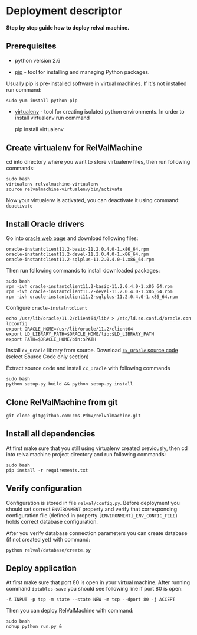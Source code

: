 # Deployment descriptor

#### Step by step guide how to deploy relval machine.

## Prerequisites

 - python version 2.6

 - [pip](https://pypi.python.org/pypi/pip) - tool for installing and managing Python packages.

Usually pip is pre-installed software in virtual machines. If it's not installed run command:

    sudo yum install python-pip

 - [virtualenv](http://docs.python-guide.org/en/latest/dev/virtualenvs/) - tool for creating isolated python environments.
 In order to install virtualenv run command


    pip install virtualenv

## Create virtualenv for RelValMachine

cd into directory where you want to store virtualenv files, then run following commands:

    sudo bash
    virtualenv relvalmachine-virtualenv
    source relvalmachine-virtualenv/bin/activate

Now your virtualenv is activated, you can deactivate it using command: `deactivate`

## Install Oracle drivers

Go into [oracle web page](http://www.oracle.com/technetwork/topics/linuxx86-64soft-092277.html)
and download following files:

    oracle-instantclient11.2-basic-11.2.0.4.0-1.x86_64.rpm
    oracle-instantclient11.2-devel-11.2.0.4.0-1.x86_64.rpm
    oracle-instantclient11.2-sqlplus-11.2.0.4.0-1.x86_64.rpm

Then run following commands to install downloaded packages:

    sudo bash
    rpm -ivh oracle-instantclient11.2-basic-11.2.0.4.0-1.x86_64.rpm
    rpm -ivh oracle-instantclient11.2-devel-11.2.0.4.0-1.x86_64.rpm
    rpm -ivh oracle-instantclient11.2-sqlplus-11.2.0.4.0-1.x86_64.rpm

Configure `oracle-instalntclient`

    echo /usr/lib/oracle/11.2/client64/lib/ > /etc/ld.so.conf.d/oracle.con
    ldconfig
    export ORACLE_HOME=/usr/lib/oracle/11.2/client64
    export LD_LIBRARY_PATH=$ORACLE_HOME/lib:$LD_LIBRARY_PATH
    export PATH=$ORACLE_HOME/bin:$PATH

Install `cx_Oracle` library from source. Download [`cx_Oracle` source code](http://cx-oracle.sourceforge.net/) (select Source Code only section)

Extract source code and install `cx_Oracle` with following commands

    sudo bash
    python setup.py build && python setup.py install

## Clone RelValMachine from git

    git clone git@github.com:cms-PdmV/relvalmachine.git

## Install all dependencies

At first make sure that you still using virtualenv created previously, then cd into relvalmachine project directory and run following commands:

    sudo bash
    pip install -r requirements.txt

## Verify configuration

Configuration is stored in file `relval/config.py`.
Before deployment you should set correct `ENVIRONMENT` property
and verify that corresponding configuration file (defined in property `[ENVIRONMENT]_ENV_CONFIG_FILE`)
holds correct database configuration.

After you verify database connection parameters you can create database (if not created yet) with command:

    python relval/database/create.py

## Deploy application

At first make sure that port 80 is open in your virtual machine.
After running command `iptables-save` you should see following line if port 80 is open:

    -A INPUT -p tcp -m state --state NEW -m tcp --dport 80 -j ACCEPT

Then you can deploy RelValMachine with command:

    sudo bash
    nohup python run.py &






